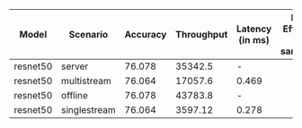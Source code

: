 | Model    | Scenario     |   Accuracy |   Throughput | Latency (in ms)   | Power Efficiency (in samples/J)   | TEST01   | TEST04   |
|----------|--------------|------------|--------------|-------------------|-----------------------------------|----------|----------|
| resnet50 | server       |     76.078 |     35342.5  | -                 |                                   | passed   | passed   |
| resnet50 | multistream  |     76.064 |     17057.6  | 0.469             |                                   | passed   | passed   |
| resnet50 | offline      |     76.078 |     43783.8  | -                 |                                   | passed   | passed   |
| resnet50 | singlestream |     76.064 |      3597.12 | 0.278             |                                   | passed   | passed   |